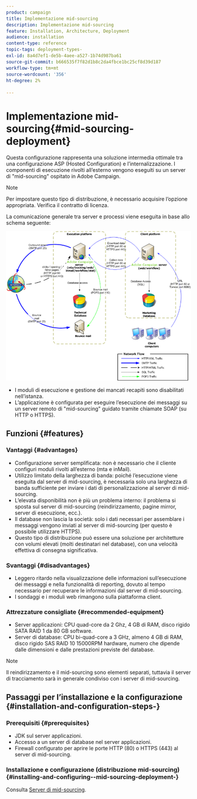 ```yaml
---
product: campaign
title: Implementazione mid-sourcing
description: Implementazione mid-sourcing
feature: Installation, Architecture, Deployment
audience: installation
content-type: reference
topic-tags: deployment-types-
exl-id: 8a4d7ef1-de5b-4aee-a527-1b74d987ba61
source-git-commit: b666535f7f82d1b8c2da4fbce1bc25cf8d39d187
workflow-type: tm+mt
source-wordcount: '356'
ht-degree: 2%

---
```


# Implementazione mid-sourcing{#mid-sourcing-deployment}



Questa configurazione rappresenta una soluzione intermedia ottimale tra una configurazione ASP (Hosted Configuration) e l’internalizzazione. I componenti di esecuzione rivolti all’esterno vengono eseguiti su un server di &quot;mid-sourcing&quot; ospitato in Adobe Campaign.

>[!NOTE]
>
>Per impostare questo tipo di distribuzione, è necessario acquisire l’opzione appropriata. Verifica il contratto di licenza.

La comunicazione generale tra server e processi viene eseguita in base allo schema seguente:

![](assets/s_ncs_install_midsourcing.png)

* I moduli di esecuzione e gestione dei mancati recapiti sono disabilitati nell’istanza.
* L’applicazione è configurata per eseguire l’esecuzione dei messaggi su un server remoto di &quot;mid-sourcing&quot; guidato tramite chiamate SOAP (su HTTP o HTTPS).

## Funzioni {#features}

### Vantaggi {#advantages}

* Configurazione server semplificata: non è necessario che il cliente configuri moduli rivolti all’esterno (mta e inMail).
* Utilizzo limitato della larghezza di banda: poiché l’esecuzione viene eseguita dal server di mid-sourcing, è necessaria solo una larghezza di banda sufficiente per inviare i dati di personalizzazione al server di mid-sourcing.
* L’elevata disponibilità non è più un problema interno: il problema si sposta sul server di mid-sourcing (reindirizzamento, pagine mirror, server di esecuzione, ecc.).
* Il database non lascia la società: solo i dati necessari per assemblare i messaggi vengono inviati al server di mid-sourcing (per questo è possibile utilizzare HTTPS).
* Questo tipo di distribuzione può essere una soluzione per architetture con volumi elevati (molti destinatari nel database), con una velocità effettiva di consegna significativa.

### Svantaggi {#disadvantages}

* Leggero ritardo nella visualizzazione delle informazioni sull’esecuzione dei messaggi e nella funzionalità di reporting, dovuto al tempo necessario per recuperare le informazioni dal server di mid-sourcing.
* I sondaggi e i moduli web rimangono sulla piattaforma client.

### Attrezzature consigliate {#recommended-equipment}

* Server applicazioni: CPU quad-core da 2 Ghz, 4 GB di RAM, disco rigido SATA RAID 1 da 80 GB software.
* Server di database: CPU bi-quad-core a 3 GHz, almeno 4 GB di RAM, disco rigido SAS RAID 10 15000RPM hardware, numero che dipende dalle dimensioni e dalle prestazioni previste del database.

>[!NOTE]
>
>Il reindirizzamento e il mid-sourcing sono elementi separati, tuttavia il server di tracciamento sarà in generale condiviso con i server di mid-sourcing.

## Passaggi per l’installazione e la configurazione {#installation-and-configuration-steps-}

### Prerequisiti {#prerequisites}

* JDK sul server applicazioni.
* Accesso a un server di database nel server applicazioni.
* Firewall configurato per aprire le porte HTTP (80) o HTTPS (443) al server di mid-sourcing.

### Installazione e configurazione (distribuzione mid-sourcing) {#installing-and-configuring--mid-sourcing-deployment-}

Consulta [Server di mid-sourcing](../../installation/using/mid-sourcing-server.md).
